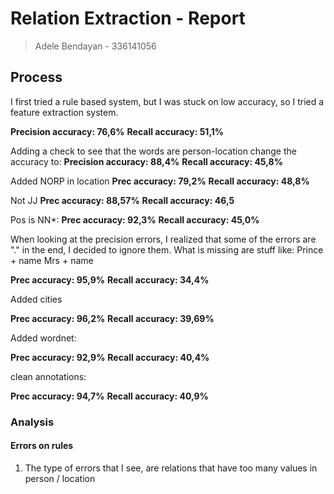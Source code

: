 # Relation Extraction - Report
> Adele Bendayan - 336141056

## Process
I first tried a rule based system, but I was stuck on low accuracy, so I tried a feature extraction system.

**Precision accuracy: 76,6%**
**Recall accuracy: 51,1%**

Adding a check to see that the words are person-location change the accuracy to:
**Precision accuracy: 88,4%**
**Recall accuracy: 45,8%**

Added NORP in location
**Prec accuracy: 79,2%**
**Recall accuracy: 48,8%**

Not JJ
**Prec accuracy: 88,57%**
**Recall accuracy: 46,5**

Pos is NN*:
**Prec accuracy: 92,3%**
**Recall accuracy: 45,0%**

When looking at the precision errors, I realized that some of the errors are "." in the end, I decided to ignore them.
What is missing are stuff like:
Prince + name
Mrs + name

**Prec accuracy: 95,9%**
**Recall accuracy: 34,4%**

Added cities

**Prec accuracy: 96,2%**
**Recall accuracy: 39,69%**

Added wordnet:

**Prec accuracy: 92,9%**
**Recall accuracy: 40,4%**

clean annotations:

**Prec accuracy: 94,7%**
**Recall accuracy: 40,9%**

### Analysis
#### Errors on rules
1. The type of errors that I see, are relations that have too many values in person / location
